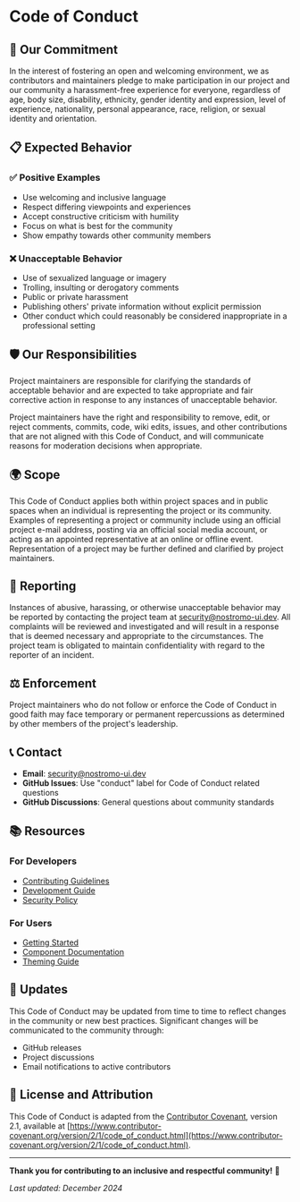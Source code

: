 # Code of Conduct

## 🎯 Our Commitment

In the interest of fostering an open and welcoming environment, we as contributors and maintainers pledge to make participation in our project and our community a harassment-free experience for everyone, regardless of age, body size, disability, ethnicity, gender identity and expression, level of experience, nationality, personal appearance, race, religion, or sexual identity and orientation.

## 📋 Expected Behavior

### ✅ **Positive Examples**
- Use welcoming and inclusive language
- Respect differing viewpoints and experiences
- Accept constructive criticism with humility
- Focus on what is best for the community
- Show empathy towards other community members

### ❌ **Unacceptable Behavior**
- Use of sexualized language or imagery
- Trolling, insulting or derogatory comments
- Public or private harassment
- Publishing others' private information without explicit permission
- Other conduct which could reasonably be considered inappropriate in a professional setting

## 🛡️ Our Responsibilities

Project maintainers are responsible for clarifying the standards of acceptable behavior and are expected to take appropriate and fair corrective action in response to any instances of unacceptable behavior.

Project maintainers have the right and responsibility to remove, edit, or reject comments, commits, code, wiki edits, issues, and other contributions that are not aligned with this Code of Conduct, and will communicate reasons for moderation decisions when appropriate.

## 🌍 Scope

This Code of Conduct applies both within project spaces and in public spaces when an individual is representing the project or its community. Examples of representing a project or community include using an official project e-mail address, posting via an official social media account, or acting as an appointed representative at an online or offline event. Representation of a project may be further defined and clarified by project maintainers.

## 🚨 Reporting

Instances of abusive, harassing, or otherwise unacceptable behavior may be reported by contacting the project team at [security@nostromo-ui.dev](mailto:security@nostromo-ui.dev). All complaints will be reviewed and investigated and will result in a response that is deemed necessary and appropriate to the circumstances. The project team is obligated to maintain confidentiality with regard to the reporter of an incident.

## ⚖️ Enforcement

Project maintainers who do not follow or enforce the Code of Conduct in good faith may face temporary or permanent repercussions as determined by other members of the project's leadership.

## 📞 Contact

- **Email**: [security@nostromo-ui.dev](mailto:security@nostromo-ui.dev)
- **GitHub Issues**: Use "conduct" label for Code of Conduct related questions
- **GitHub Discussions**: General questions about community standards

## 📚 Resources

### **For Developers**
- [Contributing Guidelines](CONTRIBUTING.md)
- [Development Guide](DEVELOPMENT.md)
- [Security Policy](SECURITY.md)

### **For Users**
- [Getting Started](README.md)
- [Component Documentation](https://jarl.l.github.io/nostromo-ui/)
- [Theming Guide](THEMING.md)

## 🔄 Updates

This Code of Conduct may be updated from time to time to reflect changes in the community or new best practices. Significant changes will be communicated to the community through:

- GitHub releases
- Project discussions
- Email notifications to active contributors

## 📄 License and Attribution

This Code of Conduct is adapted from the [Contributor Covenant](https://www.contributor-covenant.org), version 2.1, available at [https://www.contributor-covenant.org/version/2/1/code_of_conduct.html](https://www.contributor-covenant.org/version/2/1/code_of_conduct.html).

---

**Thank you for contributing to an inclusive and respectful community!** 🤝

*Last updated: December 2024*
